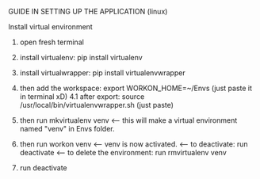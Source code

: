 GUIDE IN SETTING UP THE APPLICATION (linux)


Install virtual environment

1. open fresh terminal

2. install virtualenv: pip install virtualenv

3. install virtualwrapper: pip install virtualenvwrapper

4. then add the workspace: export WORKON_HOME=~/Envs (just paste it in terminal xD)
	4.1 after export: source /usr/local/bin/virtualenvwrapper.sh (just paste)

5. then run mkvirtualenv venv
	<-- this will make a virtual environment named "venv" in Envs folder.

6. then run workon venv
	<-- venv is now activated.
	<-- to deactivate: run deactivate
	<-- to delete the environment: run rmvirtualenv venv

7. run deactivate
